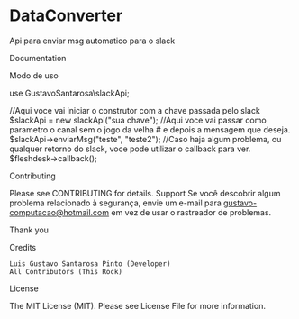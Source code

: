 # DataConverter
Api para enviar msg automatico para o slack

Documentation


Modo de uso

use GustavoSantarosa\slackApi;

//Aqui voce vai iniciar o construtor com a chave passada pelo slack
$slackApi = new slackApi("sua chave");
//Aqui voce vai passar como parametro o canal sem o jogo da velha # e depois a mensagem que deseja.
$slackApi->enviarMsg("teste", "teste2");
//Caso haja algum problema, ou qualquer retorno do slack, voce pode utilizar o callback para ver.
$fleshdesk->callback();

Contributing

Please see CONTRIBUTING for details.
Support
Se você descobrir algum problema relacionado à segurança, envie um e-mail para gustavo-computacao@hotmail.com em vez de usar o rastreador de problemas.

Thank you

Credits

    Luis Gustavo Santarosa Pinto (Developer)
    All Contributors (This Rock)

License

The MIT License (MIT). Please see License File for more information.
